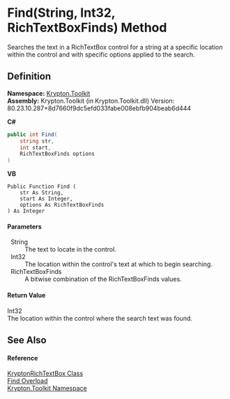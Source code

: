 # Find(String, Int32, RichTextBoxFinds) Method


Searches the text in a RichTextBox control for a string at a specific location within the control and with specific options applied to the search.



## Definition
**Namespace:** <a href="79d2eac2-21f4-54ff-7552-b20c33c30600.md">Krypton.Toolkit</a>  
**Assembly:** Krypton.Toolkit (in Krypton.Toolkit.dll) Version: 80.23.10.287+8d7660f9dc5efd033fabe008ebfb904beab6d444

**C#**
``` C#
public int Find(
	string str,
	int start,
	RichTextBoxFinds options
)
```
**VB**
``` VB
Public Function Find ( 
	str As String,
	start As Integer,
	options As RichTextBoxFinds
) As Integer
```



#### Parameters
<dl><dt>  String</dt><dd>The text to locate in the control.</dd><dt>  Int32</dt><dd>The location within the control's text at which to begin searching.</dd><dt>  RichTextBoxFinds</dt><dd>A bitwise combination of the RichTextBoxFinds values.</dd></dl>

#### Return Value
Int32  
The location within the control where the search text was found.

## See Also


#### Reference
<a href="d103592f-1fd8-ac7d-2a60-d967f7d4d149.md">KryptonRichTextBox Class</a>  
<a href="02f1f694-c143-85fb-86db-7560c553cc97.md">Find Overload</a>  
<a href="79d2eac2-21f4-54ff-7552-b20c33c30600.md">Krypton.Toolkit Namespace</a>  
